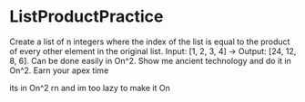 # ListProductPractice
Create a list of n integers where the index of the list is equal to the product of every other element in the original list. Input: [1, 2, 3, 4]  ->  Output: [24, 12, 8, 6].  Can be done easily in On^2. Show me ancient technology and do it in On^2. Earn your apex time     

its in On^2 rn and im too lazy to make it On
